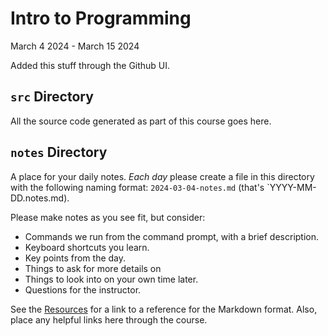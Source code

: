 # Intro to Programming

March 4 2024 - March 15 2024

Added this stuff through the Github UI.

## `src` Directory

All the source code generated as part of this course goes here.

## `notes` Directory

A place for your daily notes. *Each day* please create a file in this directory with the following naming format: `2024-03-04-notes.md` (that's `YYYY-MM-DD.notes.md).

Please make notes as you see fit, but consider:

- Commands we run from the command prompt, with a brief description.
- Keyboard shortcuts you learn.
- Key points from the day.
- Things to ask for more details on
- Things to look into on your own time later.
- Questions for the instructor.


See the [Resources](./notes/resources.md) for a link to a reference for the Markdown format. Also, place any helpful links here through the course.


